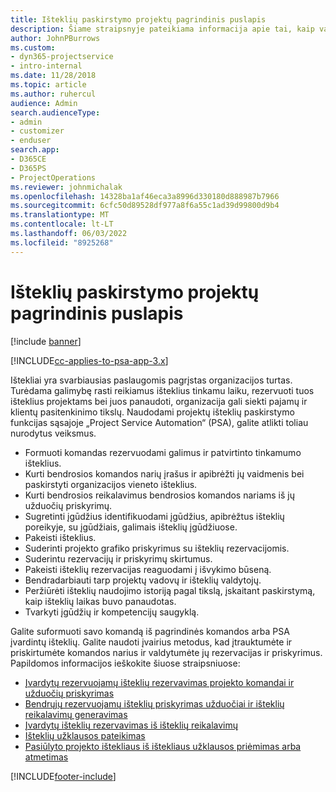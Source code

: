 ```yaml
---
title: Išteklių paskirstymo projektų pagrindinis puslapis
description: Šiame straipsnyje pateikiama informacija apie tai, kaip valdyti išteklių galimybes „Project Service Automation (PSA)“ programai „Dynamics 365“.
author: JohnPBurrows
ms.custom:
- dyn365-projectservice
- intro-internal
ms.date: 11/28/2018
ms.topic: article
ms.author: ruhercul
audience: Admin
search.audienceType:
- admin
- customizer
- enduser
search.app:
- D365CE
- D365PS
- ProjectOperations
ms.reviewer: johnmichalak
ms.openlocfilehash: 14328ba1af46eca3a8996d330180d888987b7966
ms.sourcegitcommit: 6cfc50d89528df977a8f6a55c1ad39d99800d9b4
ms.translationtype: MT
ms.contentlocale: lt-LT
ms.lasthandoff: 06/03/2022
ms.locfileid: "8925268"
---
```

# <a name="resourcing-projects-home-page"></a>Išteklių paskirstymo projektų pagrindinis puslapis

[!include [banner](../includes/psa-now-project-operations.md)]

[!INCLUDE[cc-applies-to-psa-app-3.x](../includes/cc-applies-to-psa-app-3x.md)]

Ištekliai yra svarbiausias paslaugomis pagrįstas organizacijos turtas. Turėdama galimybę rasti reikiamus išteklius tinkamu laiku, rezervuoti tuos išteklius projektams bei juos panaudoti, organizacija gali siekti pajamų ir klientų pasitenkinimo tikslų. Naudodami projektų išteklių paskirstymo funkcijas sąsajoje „Project Service Automation“ (PSA), galite atlikti toliau nurodytus veiksmus.

- Formuoti komandas rezervuodami galimus ir patvirtinto tinkamumo išteklius.
- Kurti bendrosios komandos narių įrašus ir apibrėžti jų vaidmenis bei paskirstyti organizacijos vieneto išteklius.
- Kurti bendrosios reikalavimus bendrosios komandos nariams iš jų užduočių priskyrimų.
- Sugretinti įgūdžius identifikuodami įgūdžius, apibrėžtus išteklių poreikyje, su įgūdžiais, galimais išteklių įgūdžiuose.
- Pakeisti išteklius.
- Suderinti projekto grafiko priskyrimus su išteklių rezervacijomis.
- Suderintu rezervacijų ir priskyrimų skirtumus.
- Pakeisti išteklių rezervacijas reaguodami į išvykimo būseną.
- Bendradarbiauti tarp projektų vadovų ir išteklių valdytojų.
- Peržiūrėti išteklių naudojimo istoriją pagal tikslą, įskaitant paskirstymą, kaip išteklių laikas buvo panaudotas.
- Tvarkyti įgūdžių ir kompetencijų saugyklą.


Galite suformuoti savo komandą iš pagrindinės komandos arba PSA įvardintų išteklių. Galite naudoti įvairius metodus, kad įtrauktumėte ir priskirtumėte komandos narius ir valdytumėte jų rezervacijas ir priskyrimus. Papildomos informacijos ieškokite šiuose straipsniuose:

- [Įvardytų rezervuojamų išteklių rezervavimas projekto komandai ir užduočių priskyrimas](assign-named-bookable-resource.md)
- [Bendrųjų rezervuojamų išteklių priskyrimas užduočiai ir išteklių reikalavimų generavimas](assign-generic-bookable-resource.md)
- [Įvardytų išteklių rezervavimas iš išteklių reikalavimų](book-named-resource.md)
- [Išteklių užklausos pateikimas](submit-resource-request.md)
- [Pasiūlyto projekto ištekliaus iš ištekliaus užklausos priėmimas arba atmetimas](accept-reject-proposed-resource.md)


[!INCLUDE[footer-include](../includes/footer-banner.md)]
